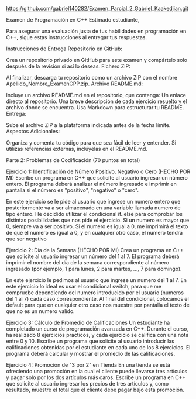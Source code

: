 https://github.com/gabriel140282/Examen_Parcial_2_Gabriel_Kaakedjian.git

Examen de Programación en C++
Estimado estudiante,

Para asegurar una evaluación justa de tus habilidades en programación en C++, sigue estas instrucciones al entregar tus respuestas.

Instrucciones de Entrega
Repositorio en GitHub:

Crea un repositorio privado en GitHub para este examen y compártelo solo después de la revisión si así lo deseas.
Fichero ZIP:

Al finalizar, descarga tu repositorio como un archivo ZIP con el nombre Apellido_Nombre_ExamenCPP.zip.
Archivo README.md:

Incluye un archivo README.md en el repositorio, que contenga:
Un enlace directo al repositorio.
Una breve descripción de cada ejercicio resuelto y el archivo donde se encuentra.
Usa Markdown para estructurar tu README.
Entrega:

Sube el archivo ZIP a la plataforma indicada antes de la fecha límite.
Aspectos Adicionales:

Organiza y comenta tu código para que sea fácil de leer y entender.
Si utilizas referencias externas, inclúyelas en el README.md.

Parte 2: Problemas de Codificación (70 puntos en total)

Ejercicio 1: Identificación de Número Positivo, Negativo o Cero (HECHO POR MI)
Escribe un programa en C++ que solicite al usuario ingresar un número entero. El programa deberá analizar el número ingresado e imprimir en pantalla si el número es "positivo", "negativo" o "cero". 

En este ejercicio se le pide al usuario que ingrese un numero entero que posteriormente va a ser almacenado en una variable llamada numero de tipo entero. He decidido utilizar el condicional if..else para
comprobar los distintas posibilidades que nos pide el ejercicio. Si un numero es mayor que 0, siempre va a ser positivo. Si el numero es igual a 0, me imprimirá el texto de que el numero es igual a 0, y en cualquier
otro caso, el numero tendrá que ser negativo

Ejercicio 2: Día de la Semana (HECHO POR MI)
Crea un programa en C++ que solicite al usuario ingresar un número del 1 al 7. El programa deberá imprimir el nombre del día de la semana correspondiente al número ingresado (por ejemplo, 1 para lunes, 2 para martes, ..., 7 para domingo). 

En este ejercicio le pedimos al usuario que ingrese un numero del 1 al 7. En este ejercicio lo ideal es usar el condicional switch, para que me compruebe dependiendo del numero introducido por el usuario (numeros del 1 al 7) cada
caso correspondiente. Al final del condicional, colocamos el default para que en cualquier otro caso nos muestre por pantalla el texto de que no es un numero valido.

Ejercicio 3: Cálculo de Promedio de Calificaciones
Un estudiante ha completado un curso de programación avanzada en C++. Durante el curso, ha realizado 8 ejercicios prácticos, y cada ejercicio se califica con una nota entre 0 y 10. Escribe un programa que solicite al usuario introducir las calificaciones obtenidas por el estudiante en cada uno de los 8 ejercicios. El programa deberá calcular y mostrar el promedio de las calificaciones. 

Ejercicio 4: Promoción de "3 por 2" en Tienda
En una tienda se está ofreciendo una promoción en la cual el cliente puede llevarse tres artículos y pagar solo por los dos artículos más caros. Escribe un programa en C++ que solicite al usuario ingresar los precios de tres artículos y, como resultado, muestre el total que el cliente debe pagar bajo esta promoción.
